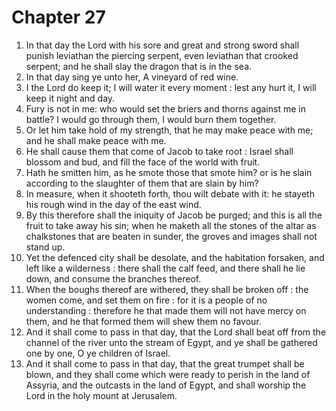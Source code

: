 # Chapter 27

1. In that day the Lord with his sore and great and strong sword shall punish leviathan the piercing serpent, even leviathan that crooked serpent; and he shall slay the dragon that is in the sea.
2. In that day sing ye unto her, A vineyard of red wine.
3. I the Lord do keep it; I will water it every moment : lest any hurt it, I will keep it night and day.
4. Fury is not in me: who would set the briers and thorns against me in battle? I would go through them, I would burn them together.
5. Or let him take hold of my strength, that he may make peace with me; and he shall make peace with me.
6. He shall cause them that come of Jacob to take root : Israel shall blossom and bud, and fill the face of the world with fruit.
7. Hath he smitten him, as he smote those that smote him? or is he slain according to the slaughter of them that are slain by him?
8. In measure, when it shooteth forth, thou wilt debate with it: he stayeth his rough wind in the day of the east wind.
9. By this therefore shall the iniquity of Jacob be purged; and this is all the fruit to take away his sin; when he maketh all the stones of the altar as chalkstones that are beaten in sunder, the groves and images shall not stand up.
10. Yet the defenced city shall be desolate, and the habitation forsaken, and left like a wilderness : there shall the calf feed, and there shall he lie down, and consume the branches thereof.
11. When the boughs thereof are withered, they shall be broken off : the women come, and set them on fire : for it is a people of no understanding : therefore he that made them will not have mercy on them, and he that formed them will shew them no favour.
12. And it shall come to pass in that day, that the Lord shall beat off from the channel of the river unto the stream of Egypt, and ye shall be gathered one by one, O ye children of Israel.
13. And it shall come to pass in that day, that the great trumpet shall be blown, and they shall come which were ready to perish in the land of Assyria, and the outcasts in the land of Egypt, and shall worship the Lord in the holy mount at Jerusalem.

